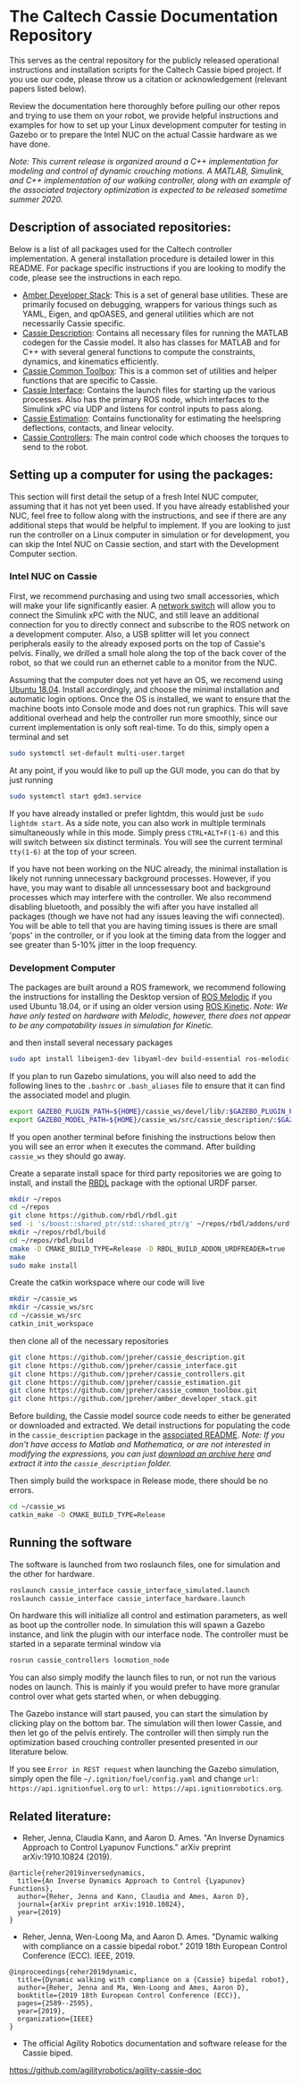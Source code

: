 # The Caltech Cassie Documentation Repository
This serves as the central repository for the publicly released operational instructions and installation scripts for the Caltech Cassie biped project. If you use our code, please throw us a citation or acknowledgement (relevant papers listed below).

Review the documentation here thoroughly before pulling our other repos and trying to use them on your robot, we provide helpful instructions and examples for how to set up your Linux development computer for testing in Gazebo or to prepare the Intel NUC on the actual Cassie hardware as we have done.

*Note: This current release is organized around a C++ implementation for modeling and control of dynamic crouching motions. A MATLAB, Simulink, and C++ implementation of our walking controller, along with an example of the associated trajectory optimization is expected to be released sometime summer 2020.*

## Description of associated repositories:
Below is a list of all packages used for the Caltech controller implementation. A general installation procedure is detailed lower in this README. For package specific instructions if you are looking to modify the code, please see the instructions in each repo.

* [Amber Developer Stack](https://github.com/jpreher/amber_developer_stack): This is a set of general base utilities. These are primarily focused on debugging, wrappers for various things such as YAML, Eigen, and qpOASES, and general utilities which are not necessarily Cassie specific.
* [Cassie Description](https://github.com/jpreher/cassie_description): Contains all necessary files for running the MATLAB codegen for the Cassie model. It also has classes for MATLAB and for C++ with several general functions to compute the constraints, dynamics, and kinematics efficiently.
* [Cassie Common Toolbox](https://github.com/jpreher/cassie_common_toolbox): This is a common set of utilities and helper functions that are specific to Cassie.
* [Cassie Interface](https://github.com/jpreher/cassie_interface): Contains the launch files for starting up the various processes. Also has the primary ROS node, which interfaces to the Simulink xPC via UDP and listens for control inputs to pass along.
* [Cassie Estimation](https://github.com/jpreher/cassie_estimation): Contains functionality for estimating the heelspring deflections, contacts, and linear velocity.
* [Cassie Controllers](https://github.com/jpreher/cassie_controllers): The main control code which chooses the torques to send to the robot.

## Setting up a computer for using the packages:
This section will first detail the setup of a fresh Intel NUC computer, assuming that it has not yet been used. If you have already established your NUC, feel free to follow along with the instructions, and see if there are any additional steps that would be helpful to implement. If you are looking to just run the controller on a Linux computer in simulation or for development, you can skip the Intel NUC on Cassie section, and start with the Development Computer section.

### Intel NUC on Cassie
First, we recommend purchasing and using two small accessories, which will make your life significantly easier. A [network switch](https://www.amazon.com/dp/B074VZ236M/ref=twister_B074W7YZY3?_encoding=UTF8&psc=1) will allow you to connect the Simulink xPC with the NUC, and still leave an additional connection for you to directly connect and subscribe to the ROS network on a development computer. Also, a USB splitter will let you connect peripherals easily to the already exposed ports on the top of Cassie's pelvis. Finally, we drilled a small hole along the top of the back cover of the robot, so that we could run an ethernet cable to a monitor from the NUC.  

Assuming that the computer does not yet have an OS, we recomend using [Ubuntu 18.04](http://releases.ubuntu.com/18.04.4/). Install accordingly, and choose the minimal installation and automatic login options. Once the OS is installed, we want to ensure that the machine boots into Console mode and does not run graphics. This will save additional overhead and help the controller run more smoothly, since our current implementation is only soft real-time. To do this, simply open a terminal and set
``` bash
sudo systemctl set-default multi-user.target
```
At any point, if you would like to pull up the GUI mode, you can do that by just running
``` bash
sudo systemctl start gdm3.service
```
If you have already installed or prefer lightdm, this would just be `sudo lightdm start`. As a side note, you can also work in multiple terminals simultaneously while in this mode. Simply press `CTRL+ALT+F(1-6)` and this will switch between six distinct terminals. You will see the current terminal `tty(1-6)` at the top of your screen.

If you have not been working on the NUC already, the minimal installation is likely not running unnecessary background processes. However, if you have, you may want to disable all unncessessary boot and background processes which may interfere with the controller. We also recommend disabling bluetooth, and possibly the wifi after you have installed all packages (though we have not had any issues leaving the wifi connected). You will be able to tell that you are having timing issues is there are small 'pops' in the controller, or if you look at the timing data from the logger and see greater than 5-10% jitter in the loop frequency.


### Development Computer

The packages are built around a ROS framework, we recommend following the instructions for installing the Desktop version of [ROS Melodic](http://wiki.ros.org/melodic/Installation/Ubuntu) if you used Ubuntu 18.04, or if using an older version using [ROS Kinetic](http://wiki.ros.org/kinetic/Installation/Ubuntu). *Note: We have only tested on hardware with Melodic, however, there does not appear to be any compatability issues in simulation for Kinetic.*

and then install several necessary packages
``` bash
sudo apt install libeigen3-dev libyaml-dev build-essential ros-melodic-gazebo-ros
```

If you plan to run Gazebo simulations, you will also need to add the following lines to the `.bashrc` or `.bash_aliases` file to ensure that it can find the associated model and plugin.
``` bash
export GAZEBO_PLUGIN_PATH=${HOME}/cassie_ws/devel/lib/:$GAZEBO_PLUGIN_PATH
export GAZEBO_MODEL_PATH=${HOME}/cassie_ws/src/cassie_description/:$GAZEBO_MODEL_PATH
```
If you open another terminal before finishing the instructions below then you will see an error when it executes the command. After building `cassie_ws` they should go away.

Create a separate install space for third party repositories we are going to install, and install the [RBDL](https://rbdl.github.io/) package with the optional URDF parser. 
``` bash
mkdir ~/repos
cd ~/repos
git clone https://github.com/rbdl/rbdl.git
sed -i 's/boost::shared_ptr/std::shared_ptr/g' ~/repos/rbdl/addons/urdfreader/urdfreader.cc # ONLY RUN THIS LINE IF USING UBUNTU 18.04
mkdir ~/repos/rbdl/build
cd ~/repos/rbdl/build
cmake -D CMAKE_BUILD_TYPE=Release -D RBDL_BUILD_ADDON_URDFREADER=true ../
make
sudo make install
```

Create the catkin workspace where our code will live
``` bash
mkdir ~/cassie_ws
mkdir ~/cassie_ws/src
cd ~/cassie_ws/src
catkin_init_workspace
```
then clone all of the necessary repositories
``` bash
git clone https://github.com/jpreher/cassie_description.git
git clone https://github.com/jpreher/cassie_interface.git
git clone https://github.com/jpreher/cassie_controllers.git
git clone https://github.com/jpreher/cassie_estimation.git
git clone https://github.com/jpreher/cassie_common_toolbox.git
git clone https://github.com/jpreher/amber_developer_stack.git
```

Before building, the Cassie model source code needs to either be generated or downloaded and extracted. We detail instructions for populating the code in the `cassie_description` package in the [associated README](https://github.com/jpreher/cassie_description/blob/master/README.md). *Note: If you don't have access to Matlab and Mathematica, or are not interested in modifying the expressions, you can just [download an archive here](https://www.dropbox.com/s/ff3dfvctna8amwy/cassie_description_pregen.zip?dl=0) and extract it into the `cassie_description` folder.*

Then simply build the workspace in Release mode, there should be no errors.
``` bash
cd ~/cassie_ws
catkin_make -D CMAKE_BUILD_TYPE=Release
```


## Running the software

The software is launched from two roslaunch files, one for simulation and the other for hardware. 
``` bash
roslaunch cassie_interface cassie_interface_simulated.launch
roslaunch cassie_interface cassie_interface_hardware.launch
```

On hardware this will initialize all control and estimation parameters, as well as boot up the controller node. In simulation this will spawn a Gazebo instance, and link the plugin with our interface node. The controller must be started in a separate terminal window via
``` bash
rosrun cassie_controllers locmotion_node
```
You can also simply modify the launch files to run, or not run the various nodes on launch. This is mainly if you would prefer to have more granular control over what gets started when, or when debugging.

The Gazebo instance will start paused, you can start the simulation by clicking play on the bottom bar. The simulation will then lower Cassie, and then let go of the pelvis entirely. The controller will then simply run the optimization based crouching controller presented presented in our literature below.

If you see `Error in REST request` when launching the Gazebo simulation, simply open the file `~/.ignition/fuel/config.yaml` and change `url: https://api.ignitionfuel.org` to `url: https://api.ignitionrobotics.org`.


## Related literature:
* Reher, Jenna, Claudia Kann, and Aaron D. Ames. "An Inverse Dynamics Approach to Control Lyapunov Functions." arXiv preprint arXiv:1910.10824 (2019).
```
@article{reher2019inversedynamics,
  title={An Inverse Dynamics Approach to Control {Lyapunov} Functions},
  author={Reher, Jenna and Kann, Claudia and Ames, Aaron D},
  journal={arXiv preprint arXiv:1910.10824},
  year={2019}
}
```

* Reher, Jenna, Wen-Loong Ma, and Aaron D. Ames. "Dynamic walking with compliance on a cassie bipedal robot." 2019 18th European Control Conference (ECC). IEEE, 2019.
```
@inproceedings{reher2019dynamic,
  title={Dynamic walking with compliance on a {Cassie} bipedal robot},
  author={Reher, Jenna and Ma, Wen-Loong and Ames, Aaron D},
  booktitle={2019 18th European Control Conference (ECC)},
  pages={2589--2595},
  year={2019},
  organization={IEEE}
}
```

* The official Agility Robotics documentation and software release for the Cassie biped.

https://github.com/agilityrobotics/agility-cassie-doc
